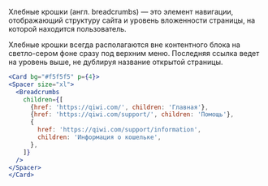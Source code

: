 Хлебные крошки (англ. breadcrumbs) — это элемент навигации, отображающий структуру сайта и уровень вложенности страницы, на которой находится пользователь.

Хлебные крошки всегда располагаются вне контентного блока на светло-сером фоне сразу под верхним меню.
Последняя ссылка ведет на уровень выше, не дублируя название открытой страницы.

```jsx
<Card bg="#f5f5f5" p={4}>
<Spacer size="xl">
  <Breadcrumbs
    children={[
      {href: 'https://qiwi.com/', children: 'Главная'},
      {href: 'https://qiwi.com/support/', children: 'Помощь'},
      {
        href: 'https://qiwi.com/support/information',
        children: 'Информация о кошельке',
      },
    ]}
  />
</Spacer>
</Card>
```
